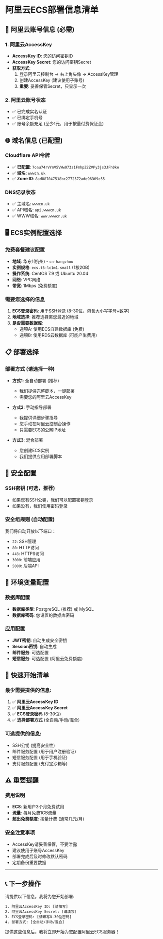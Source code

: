 # 阿里云ECS部署信息清单

## 🔑 阿里云账号信息 (必需)

### 1. 阿里云AccessKey
- **AccessKey ID**: 您的访问密钥ID
- **AccessKey Secret**: 您的访问密钥Secret
- **获取方式**: 
  1. 登录阿里云控制台 → 右上角头像 → AccessKey管理
  2. 创建AccessKey (建议使用子账号)
  3. **重要**: 妥善保管Secret，只显示一次

### 2. 阿里云账号状态
- ✅ 已完成实名认证
- ✅ 已绑定手机号
- ✅ 账号余额充足 (至少1元，用于按量付费保证金)

## 🌐 域名信息 (已配置)

### Cloudflare API令牌
- ✅ **已配置**: `7oau74rVYmV5VWw073z1FmhpZ2ZVPy3js3JFh0ke`
- ✅ **域名**: `wwwcn.uk`
- ✅ **Zone ID**: `8ad887047518bc2772572ade96309c55`

### DNS记录状态
- ✅ 主域名: `wwwcn.uk` 
- ✅ API域名: `api.wwwcn.uk`
- ✅ WWW域名: `www.wwwcn.uk`

## 🖥️ ECS实例配置选择

### 免费套餐建议配置
- **地域**: 华东1(杭州) - `cn-hangzhou`
- **实例规格**: `ecs.t5-lc1m1.small` (1核2GB)
- **操作系统**: CentOS 7.9 或 Ubuntu 20.04
- **网络**: VPC网络
- **带宽**: 1Mbps (免费额度)

### 需要您选择的信息
1. **ECS登录密码**: 用于SSH登录 (8-30位，包含大小写字母+数字)
2. **地域选择**: 推荐选择离您最近的地域
3. **是否需要数据库**: 
   - 选项A: 使用ECS自建数据库 (免费)
   - 选项B: 使用RDS云数据库 (可能产生费用)

## 📋 部署选择

### 部署方式 (请选择一种)
- **方式1**: 全自动部署 (推荐)
  - 我们提供完整脚本，一键部署
  - 需要您的阿里云AccessKey

- **方式2**: 手动指导部署
  - 我提供详细步骤指导
  - 您手动在阿里云控制台操作
  - 只需要ECS的公网IP地址

- **方式3**: 混合部署
  - 您创建ECS实例
  - 我们提供应用部署脚本

## 🔐 安全配置

### SSH密钥 (可选，推荐)
- 如果您有SSH公钥，我们可以配置密钥登录
- 如果没有，我们使用密码登录

### 安全组规则 (自动配置)
我们将自动开放以下端口：
- `22`: SSH管理
- `80`: HTTP访问  
- `443`: HTTPS访问
- `3000`: 前端应用
- `5000`: 后端API

## 📝 环境变量配置

### 数据库配置
- **数据库类型**: PostgreSQL (推荐) 或 MySQL
- **数据库密码**: 您设置的数据库密码

### 应用配置
- **JWT密钥**: 自动生成安全密钥
- **Session密钥**: 自动生成
- **邮件服务**: 可选配置
- **短信服务**: 可选配置 (阿里云免费额度)

## 🚀 快速开始清单

### 最少需要提供的信息:
1. ✅ **阿里云AccessKey ID**
2. ✅ **阿里云AccessKey Secret** 
3. ✅ **ECS登录密码** (8-30位)
4. ✅ **选择部署方式** (全自动/手动/混合)

### 可选提供的信息:
- SSH公钥 (提高安全性)
- 邮件服务配置 (用于用户注册验证)
- 短信服务配置 (用于手机验证)
- 支付服务配置 (支付宝沙箱等)

## ⚠️ 重要提醒

### 费用说明
- **ECS**: 新用户3个月免费试用
- **流量**: 每月免费1GB流量
- **超出免费额度**: 按量计费 (通常几元/月)

### 安全注意事项
- AccessKey请妥善保管，不要泄露
- 建议使用子账号AccessKey
- 部署完成后及时修改默认密码
- 定期备份重要数据

---

## 📞 下一步操作

请提供以下信息，我将为您开始部署:

```
1. 阿里云AccessKey ID: [请填写]
2. 阿里云AccessKey Secret: [请填写] 
3. ECS登录密码: [请填写8-30位密码]
4. 部署方式: [全自动/手动/混合]
```

提供这些信息后，我将立即开始为您配置阿里云ECS服务器！